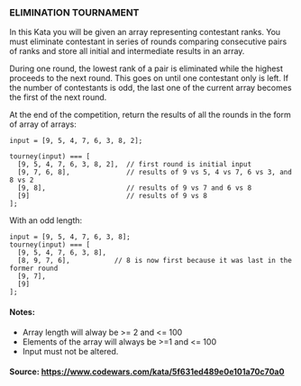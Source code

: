 ### ELIMINATION TOURNAMENT

In this Kata you will be given an array representing contestant ranks. You must eliminate contestant in series of rounds comparing consecutive pairs of ranks and store all initial and intermediate results in an array.

During one round, the lowest rank of a pair is eliminated while the highest proceeds to the next round. This goes on until one contestant only is left. If the number of contestants is odd, the last one of the current array becomes the first of the next round.

At the end of the competition, return the results of all the rounds in the form of array of arrays:

````
input = [9, 5, 4, 7, 6, 3, 8, 2];

tourney(input) === [
  [9, 5, 4, 7, 6, 3, 8, 2],  // first round is initial input
  [9, 7, 6, 8],              // results of 9 vs 5, 4 vs 7, 6 vs 3, and 8 vs 2 
  [9, 8],                    // results of 9 vs 7 and 6 vs 8
  [9]                        // results of 9 vs 8
];
````

With an odd length:

````
input = [9, 5, 4, 7, 6, 3, 8];
tourney(input) === [
  [9, 5, 4, 7, 6, 3, 8], 
  [8, 9, 7, 6],           // 8 is now first because it was last in the former round
  [9, 7],
  [9]
];
````

#### Notes:

- Array length will alway be >= 2 and <= 100
- Elements of the array will always be >=1 and <= 100
- Input must not be altered.

#### Source: https://www.codewars.com/kata/5f631ed489e0e101a70c70a0